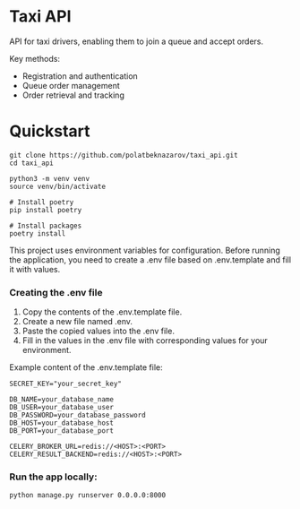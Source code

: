 # Taxi API
API for taxi drivers, enabling them to join a queue and accept orders.

Key methods:

- Registration and authentication
- Queue order management
- Order retrieval and tracking

# Quickstart
    git clone https://github.com/polatbeknazarov/taxi_api.git
    cd taxi_api

    python3 -m venv venv
    source venv/bin/activate

    # Install poetry
    pip install poetry

    # Install packages
    poetry install


This project uses environment variables for configuration. Before running the application, you need to create a .env file based on .env.template and fill it with values.

### Creating the .env file

1. Copy the contents of the .env.template file.
2. Create a new file named .env.
3. Paste the copied values into the .env file.
4. Fill in the values in the .env file with corresponding values for your environment.

Example content of the .env.template file:

    SECRET_KEY="your_secret_key"

    DB_NAME=your_database_name
    DB_USER=your_database_user
    DB_PASSWORD=your_database_password
    DB_HOST=your_database_host
    DB_PORT=your_database_port

    CELERY_BROKER_URL=redis://<HOST>:<PORT>
    CELERY_RESULT_BACKEND=redis://<HOST>:<PORT>

### Run the app locally:
    python manage.py runserver 0.0.0.0:8000